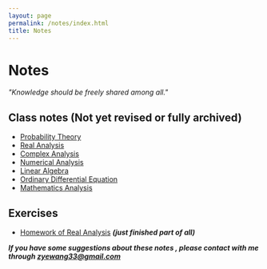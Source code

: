 ```yaml
---
layout: page
permalink: /notes/index.html
title: Notes
---
```


# Notes

*"Knowledge should be freely shared among all."*

## Class notes (Not yet revised or fully archived) 

- [Probability Theory](probablity_theory.pdf) 
- [Real Analysis](real_analysis.pdf)  
- [Complex Analysis](complex_analysis.pdf)
- [Numerical Analysis](numerical_analysis.pdf)    
- [Linear Algebra](linear_algebra.pdf)    
- [Ordinary Differential Equation](ode.pdf)    
- [Mathematics Analysis](math_analysis.pdf)

## Exercises

- [Homework of Real Analysis](hw_real_analysis.pdf)  ***(just finished part of all)***





***If you have some suggestions about these notes , please contact with me through zyewang33@gmail.com***

